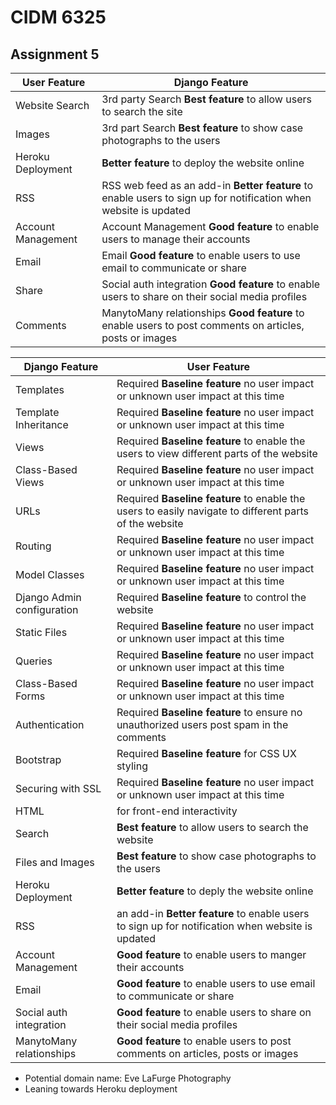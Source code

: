 # CIDM 6325 
## Assignment 5

| User Feature | Django Feature |
| ----------- | ----------- |
| Website Search | 3rd party Search **Best feature** to allow users to search the site |
| Images | 3rd part Search **Best feature** to show case photographs to the users |
| Heroku Deployment | **Better feature** to deploy the website online |
| RSS | RSS web feed as an add-in **Better feature** to enable users to sign up for notification when website is updated |
| Account Management | Account Management **Good feature** to enable users to manage their accounts |
| Email | Email **Good feature** to enable users to use email to communicate or share |
| Share | Social auth integration **Good feature** to enable users to share on their social media profiles |
| Comments | ManytoMany relationships **Good feature** to enable users to post comments on articles, posts or images |


| Django Feature | User Feature |
| ----------- | ----------- |
| Templates | Required **Baseline feature** no user impact or unknown user impact at this time |
| Template Inheritance | Required **Baseline feature** no user impact or unknown user impact at this time |
| Views | Required **Baseline feature** to enable the users to view different parts of the website |
| Class-Based Views | Required **Baseline feature** no user impact or unknown user impact at this time |
| URLs | Required **Baseline feature** to enable the users to easily navigate to different parts of the website |
| Routing | Required **Baseline feature** no user impact or unknown user impact at this time |
| Model Classes | Required **Baseline feature** no user impact or unknown user impact at this time |
| Django Admin configuration | Required **Baseline feature** to control the website |
| Static Files | Required **Baseline feature** no user impact or unknown user impact at this time |
| Queries | Required **Baseline feature** no user impact or unknown user impact at this time |
| Class-Based Forms | Required **Baseline feature** no user impact or unknown user impact at this time |
| Authentication | Required **Baseline feature** to ensure no unauthorized users post spam in the comments |
| Bootstrap | Required **Baseline feature** for CSS UX styling |
| Securing with SSL | Required **Baseline feature** no user impact or unknown user impact at this time |
| HTML | for front-end interactivity |
| Search | **Best feature** to allow users to search the website |
| Files and Images | **Best feature** to show case photographs to the users |
| Heroku Deployment | **Better feature** to deply the website online |
| RSS | an add-in **Better feature** to enable users to sign up for notification when website is updated |
| Account Management | **Good feature** to enable users to manger their accounts |
| Email | **Good feature** to enable users to use email to communicate or share |
| Social auth integration | **Good feature** to enable users to share on their social media profiles |
| ManytoMany relationships | **Good feature** to enable users to post comments on articles, posts or images |

- Potential domain name: Eve LaFurge Photography 
- Leaning towards Heroku deployment 